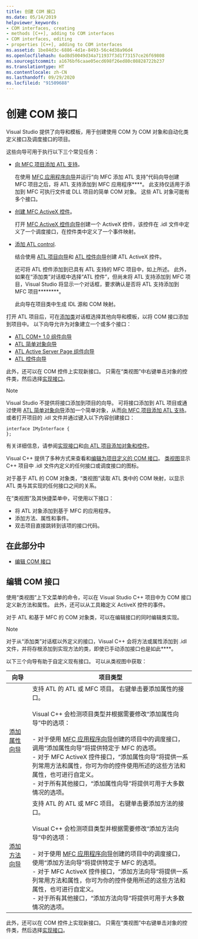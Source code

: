 ```yaml
---
title: 创建 COM 接口
ms.date: 05/14/2019
helpviewer_keywords:
- COM interfaces, creating
- methods [C++], adding to COM interfaces
- COM interfaces, editing
- properties [C++], adding to COM interfaces
ms.assetid: 1be84d3c-6886-4d1e-8493-56c4d38a96d4
ms.openlocfilehash: 6ad8d50049d34a711937f3d1f73157ce26f69808
ms.sourcegitcommit: a1676bf6caae05ecd698f26ed80c08828722b237
ms.translationtype: HT
ms.contentlocale: zh-CN
ms.lasthandoff: 09/29/2020
ms.locfileid: "91509688"
---
```

# <a name="create-a-com-interface"></a>创建 COM 接口

Visual Studio 提供了向导和模板，用于创建使用 COM 为 COM 对象和自动化类定义接口及调度接口的项目。

这些向导可用于执行以下三个常见任务：

- [向 MFC 项目添加 ATL 支持](../mfc/reference/adding-atl-support-to-your-mfc-project.md)。

  在使用 [MFC 应用程序向导](../mfc/reference/mfc-application-wizard.md)并运行“向 MFC 添加 ATL 支持”代码向导创建 MFC 项目之后，将 ATL 支持添加到 MFC 应用程序****。 此支持仅适用于添加到 MFC 可执行文件或 DLL 项目的简单 COM 对象。 这些 ATL 对象可能有多个接口。

- [创建 MFC ActiveX 控件](../mfc/reference/creating-an-mfc-activex-control.md)。

  打开 [MFC ActiveX 控件向导](../mfc/reference/mfc-activex-control-wizard.md)创建一个 ActiveX 控件，该控件在 .idl 文件中定义了一个调度接口，在控件类中定义了一个事件映射。

- [添加 ATL control](../atl/reference/adding-an-atl-control.md).

  结合使用 [ATL 项目向导](../atl/reference/atl-project-wizard.md)和 [ATL 控件向导](../atl/reference/atl-control-wizard.md)创建 ATL ActiveX 控件。

  还可将 ATL 控件添加到已具有 ATL 支持的 MFC 项目中，如上所述。 此外，如果在“添加类”对话框中选择“ATL 控件”，但尚未将 ATL 支持添加到 MFC 项目，Visual Studio 将显示一个对话框，要求确认是否将 ATL 支持添加到 MFC 项目********。

  此向导在项目类中生成 IDL 源和 COM 映射。

打开 ATL 项目后，可在[添加类](./adding-a-class-visual-cpp.md#add-class-dialog-box)对话框选择其他向导和模板，以将 COM 接口添加到项目中。 以下向导允许为对象建立一个或多个接口：

- [ATL COM+ 1.0 组件向导](../atl/reference/atl-com-plus-1-0-component-wizard.md)
- [ATL 简单对象向导](../atl/reference/atl-simple-object-wizard.md)
- [ATL Active Server Page 组件向导](../atl/reference/atl-active-server-page-component-wizard.md)
- [ATL 控件向导](../atl/reference/atl-control-wizard.md)

此外，还可以在 COM 控件上实现新接口。 只需在“类视图”中右键单击对象的控件类，然后选择[实现接口](./implementing-an-interface-visual-cpp.md#implement-interface-wizard)。

> [!NOTE]
> Visual Studio 不提供将接口添加到项目的向导。 可将接口添加到 ATL 项目或通过使用 [ATL 简单对象向导](../atl/reference/atl-simple-object-wizard.md)添加一个简单对象，从而[向 MFC 项目添加 ATL 支持](../mfc/reference/adding-atl-support-to-your-mfc-project.md)。 或者打开项目的 .idl 文件并通过键入以下内容创建接口：

```
interface IMyInterface {
};
```

有关详细信息，请参阅[实现接口](../ide/implementing-an-interface-visual-cpp.md)和[向 ATL 项目添加对象和控件](../atl/reference/adding-objects-and-controls-to-an-atl-project.md)。

Visual C++ 提供了多种方式来查看和[编辑为项目定义的 COM 接口](#edit-a-com-interface)。 [类视图](/visualstudio/ide/viewing-the-structure-of-code)显示 C++ 项目中 .idl 文件内定义的任何接口或调度接口的图标。

对于基于 ATL 的 COM 对象类，“类视图”读取 ATL 类中的 COM 映射，以显示 ATL 类与其实现的任何接口之间的关系。

在“类视图”及其快捷菜单中，可使用以下接口：

- 将 ATL 对象添加到基于 MFC 的应用程序。
- 添加方法、属性和事件。
- 双击项目直接跳转到该项的接口代码。

## <a name="in-this-section"></a>在此部分中

- [编辑 COM 接口](#edit-a-com-interface)

## <a name="edit-a-com-interface"></a>编辑 COM 接口

使用“类视图”上下文菜单的命令，可以在 Visual Studio C++ 项目中为 COM 接口定义新方法和属性。 此外，还可以从工具箱定义 ActiveX 控件的事件。

对于 ATL 和基于 MFC 的 COM 对象类，可以在编辑接口的同时编辑类实现。

> [!NOTE]
> 对于从“添加类”对话框以外定义的接口，Visual C++ 会将方法或属性添加到 .idl 文件，并将存根添加到实现方法的类，即使已手动添加接口也是如此****。

以下三个向导有助于自定义现有接口。 可以从类视图中获取：

|向导|项目类型|
|------------|------------------|
|[添加属性向导](./adding-a-property-visual-cpp.md#names-add-property-wizard)|支持 ATL 的 ATL 或 MFC 项目。 右键单击要添加属性的接口。<br /><br />Visual C++ 会检测项目类型并根据需要修改“添加属性向导”中的选项：<br /><br />- 对于使用 [MFC 应用程序向导](../mfc/reference/mfc-application-wizard.md)创建的项目中的调度接口，调用“添加属性向导”将提供特定于 MFC 的选项。<br />- 对于 MFC ActiveX 控件接口，“添加属性向导”将提供一系列常用方法和属性，你可为你的控件使用所述的这些方法和属性，也可进行自定义。<br />- 对于所有其他接口，“添加属性向导”将提供可用于大多数情况的选项。|
|[添加方法向导](./adding-a-method-visual-cpp.md#add-method-wizard)|支持 ATL 的 ATL 或 MFC 项目。 右键单击要添加方法的接口。<br /><br />Visual C++ 会检测项目类型并根据需要修改“添加方法向导”中的选项：<br /><br />- 对于使用 [MFC 应用程序向导](../mfc/reference/mfc-application-wizard.md)创建的项目中的调度接口，使用“添加方法向导”将提供特定于 MFC 的选项。<br />- 对于 MFC ActiveX 控件接口，“添加方法向导”将提供一系列常用方法和属性，你可为你的控件使用所述的这些方法和属性，也可进行自定义。<br />- 对于所有其他接口，“添加方法向导”将提供可用于大多数情况的选项。|

此外，还可以在 COM 控件上实现新接口。 只需在“类视图”中右键单击对象的控件类，然后选择[实现接口](./implementing-an-interface-visual-cpp.md#implement-interface-wizard)。
